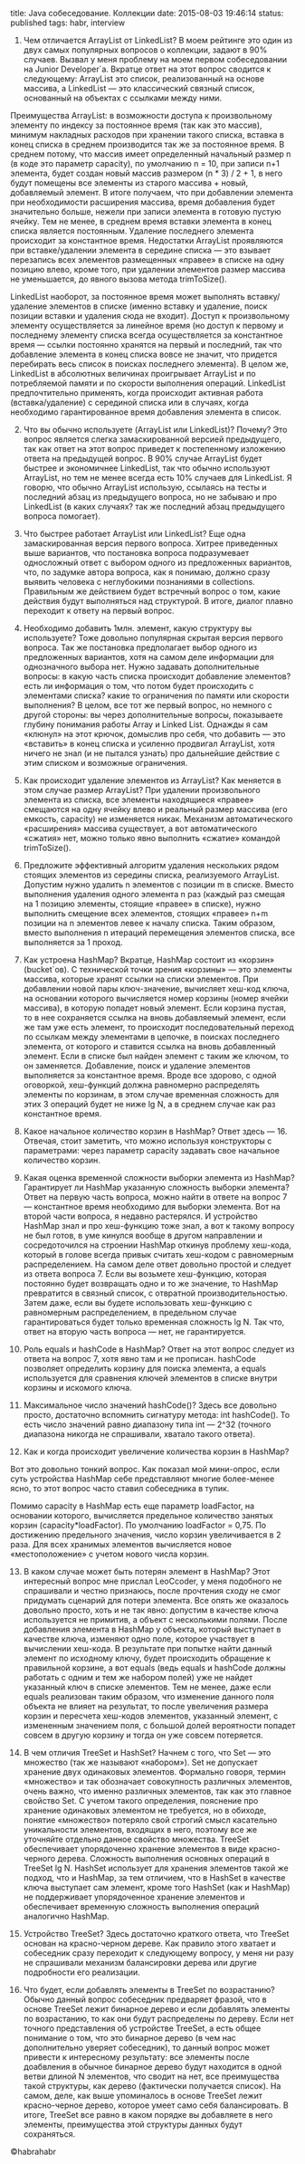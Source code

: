 title: Java собеседование. Коллекции
date: 2015-08-03 19:46:14
status: published
tags: habr, interview

1. Чем отличается ArrayList от LinkedList?
В моем рейтинге это один из двух самых популярных вопросов о коллекции, задают в 90% случаев. Вызвал у меня проблему на моем первом собеседовании на Junior Developer`а. Вкратце ответ на этот вопрос сводится к следующему: ArrayList это список, реализованный на основе массива, а LinkedList — это классический связный список, основанный на объектах с ссылками между ними.

Преимущества ArrayList: в возможности доступа к произвольному элементу по индексу за постоянное время (так как это массив), минимум накладных расходов при хранении такого списка, вставка в конец списка в среднем производится так же за постоянное время. В среднем потому, что массив имеет определенный начальный размер n (в коде это параметр capacity), по умолчанию n = 10, при записи n+1 элемента, будет создан новый массив размером (n * 3) / 2 + 1, в него будут помещены все элементы из старого массива + новый, добавляемый элемент. В итоге получаем, что при добавлении элемента при необходимости расширения массива, время добавления будет значительно больше, нежели при записи элемента в готовую пустую ячейку. Тем не менее, в среднем время вставки элемента в конец списка является постоянным. Удаление последнего элемента происходит за константное время. Недостатки ArrayList проявляются при вставке/удалении элемента в середине списка — это взывает перезапись всех элементов размещенных «правее» в списке на одну позицию влево, кроме того, при удалении элементов размер массива не уменьшается, до явного вызова метода trimToSize().

LinkedList наоборот, за постоянное время может выполнять вставку/удаление элементов в списке (именно вставку и удаление, поиск позиции вставки и удаления сюда не входит). Доступ к произвольному элементу осуществляется за линейное время (но доступ к первому и последнему элементу списка всегда осуществляется за константное время — ссылки постоянно хранятся на первый и последний, так что добавление элемента в конец списка вовсе не значит, что придется перебирать весь список в поисках последнего элемента). В целом же, LinkedList в абсолютных величинах проигрывает ArrayList и по потребляемой памяти и по скорости выполнения операций. LinkedList предпочтительно применять, когда происходит активная работа (вставка/удаление) с серединой списка или в случаях, когда необходимо гарантированное время добавления элемента в список.

2. Что вы обычно используете (ArrayList или LinkedList)? Почему?
Это вопрос является слегка замаскированной версией предыдущего, так как ответ на этот вопрос приведет к постепенному изложению ответа на предыдущей вопрос. В 90% случае ArrayList будет быстрее и экономичнее LinkedList, так что обычно используют ArrayList, но тем не менее всегда есть 10% случаев для LinkedList. Я говорю, что обычно ArrayList использую, ссылаясь на тесты и последний абзац из предыдущего вопроса, но не забываю и про LinkedList (в каких случаях? так же последний абзац предыдущего вопроса помогает).

3. Что быстрее работает ArrayList или LinkedList?
Еще одна замаскированная версия первого вопроса. Хитрее приведенных выше вариантов, что постановка вопроса подразумевает односложный ответ с выбором одного из предложенных вариантов, что, по задумке автора вопроса, как я понимаю, должно сразу выявить человека с неглубокими познаниями в collections. Правильным же действием будет встречный вопрос о том, какие действия будут выполняться над структурой. В итоге, диалог плавно переходит к ответу на первый вопрос.

4. Необходимо добавить 1млн. элемент, какую структуру вы используете?
Тоже довольно популярная скрытая версия первого вопроса. Так же постановка предполагает выбор одного из предложенных вариантов, хотя на самом деле информации для однозначного выбора нет. Нужно задавать дополнительные вопросы: в какую часть списка происходит добавление элементов? есть ли информация о том, что потом будет происходить с элементами списка? какие то ограничения по памяти или скорости выполнения? В целом, все тот же первый вопрос, но немного с другой стороны: вы через дополнительные вопросы, показываете глубину понимания работы Array и Linked List.
Однажды я сам «клюнул» на этот крючок, домыслив про себя, что добавить — это «вставить» в конец списка и усиленно продвигал ArrayList, хотя ничего не знал (и не пытался узнать) про дальнейшие действие с этим списком и возможные ограничения.

5. Как происходит удаление элементов из ArrayList? Как меняется в этом случае размер ArrayList?
При удалении произвольного элемента из списка, все элементы находящиеся «правее» смещаются на одну ячейку влево и реальный размер массива (его емкость, capacity) не изменяется никак. Механизм автоматического «расширения» массива существует, а вот автоматического «сжатия» нет, можно только явно выполнить «сжатие» командой trimToSize().

6. Предложите эффективный алгоритм удаления нескольких рядом стоящих элементов из середины списка, реализуемого ArrayList.
Допустим нужно удалить n элементов с позиции m в списке. Вместо выполнения удаления одного элемента n раз (каждый раз смещая на 1 позицию элементы, стоящие «правее» в списке), нужно выполнить смещение всех элементов, стоящих «правее» n+m позиции на n элементов левее к началу списка. Таким образом, вместо выполнения n итераций перемещения элементов списка, все выполняется за 1 проход.

7. Как устроена HashMap?
Вкратце, HashMap состоит из «корзин» (bucket`ов). С технической точки зрения «корзины» — это элементы массива, которые хранят ссылки на списки элементов. При добавлении новой пары ключ-значение, вычисляет хеш-код ключа, на основании которого вычисляется номер корзины (номер ячейки массива), в которую попадет новый элемент. Если корзина пустая, то в нее сохраняется ссылка на вновь добавляемый элемент, если же там уже есть элемент, то происходит последовательный переход по ссылкам между элементами в цепочке, в поисках последнего элемента, от которого и ставится ссылка на вновь добавленный элемент. Если в списке был найден элемент с таким же ключом, то он заменяется. Добавление, поиск и удаление элементов выполняется за константное время. Вроде все здорово, с одной оговоркой, хеш-функций должна равномерно распределять элементы по корзинам, в этом случае временная сложность для этих 3 операций будет не ниже lg N, а в среднем случае как раз константное время.

8. Какое начальное количество корзин в HashMap?
Ответ здесь — 16. Отвечая, стоит заметить, что можно используя конструкторы с параметрами: через параметр capacity задавать свое начальное количество корзин.

9. Какая оценка временной сложности выборки элемента из HashMap? Гарантирует ли HashMap указанную сложность выборки элемента?
Ответ на первую часть вопроса, можно найти в ответе на вопрос 7 — константное время необходимо для выборки элемента. Вот на второй части вопроса, я недавно растерялся. И устройство HashMap знал и про хеш-функцию тоже знал, а вот к такому вопросу не был готов, в уме кинулся вообще в другом направлении и сосредоточился на строении HashMap откинув проблему хеш-кода, который в голове всегда привык считать хеш-кодом с равномерным распределением. На самом деле ответ довольно простой и следует из ответа вопроса 7.
Если вы возьмете хеш-функцию, которая постоянно будет возвращать одно и то же значение, то HashMap превратится в связный список, с отвратной производительностью. Затем даже, если вы будете использовать хеш-функцию с равномерным распределением, в предельном случае гарантироваться будет только временная сложность lg N. Так что, ответ на вторую часть вопроса — нет, не гарантируется.

10. Роль equals и hashCode в HashMap?
Ответ на этот вопрос следует из ответа на вопрос 7, хотя явно там и не прописан. hashCode позволяет определить корзину для поиска элемента, а equals используется для сравнения ключей элементов в списке внутри корзины и искомого ключа.

11. Максимальное число значений hashCode()?
Здесь все довольно просто, достаточно вспомнить сигнатуру метода: int hashCode(). То есть число значений равно диапазону типа int — 2^32 (точного диапазона никогда не спрашивали, хватало такого ответа).

12. Как и когда происходит увеличение количества корзин в HashMap?

Вот это довольно тонкий вопрос. Как показал мой мини-опрос, если суть устройства HashMap себе представляют многие более-менее ясно, то этот вопрос часто ставил собеседника в тупик.

Помимо capacity в HashMap есть еще параметр loadFactor, на основании которого, вычисляется предельное количество занятых корзин (capacity*loadFactor). По умолчанию loadFactor = 0,75. По достижению предельного значения, число корзин увеличивается в 2 раза. Для всех хранимых элементов вычисляется новое «местоположение» с учетом нового числа корзин.

13. В каком случае может быть потерян элемент в HashMap?
Этот интересный вопрос мне прислал LeoCcoder, у меня подобного не спрашивали и честно признаюсь, после прочтения сходу не смог придумать сценарий для потери элемента. Все опять же оказалось довольно просто, хоть и не так явно: допустим в качестве ключа используется не примитив, а объект с несколькими полями. После добавления элемента в HashMap у объекта, который выступает в качестве ключа, изменяют одно поле, которое участвует в вычислении хеш-кода. В результате при попытке найти данный элемент по исходному ключу, будет происходить обращение к правильной корзине, а вот equals (ведь equals и hashCode должны работать с одним и тем же набором полей) уже не найдет указанный ключ в списке элементов. Тем не менее, даже если equals реализован таким образом, что изменение данного поля объекта не влияет на результат, то после увеличения размера корзин и пересчета хеш-кодов элементов, указанный элемент, с измененным значением поля, с большой долей вероятности попадет совсем в другую корзину и тогда он уже совсем потеряется.

14. В чем отличия TreeSet и HashSet?
Начнем с того, что Set — это множество (так же называют «набором»). Set не допускает хранение двух одинаковых элементов. Формально говоря, термин «множество» и так обозначает совокупность различных элементов, очень важно, что именно различных элементов, так как это главное свойство Set. С учетом такого определения, пояснение про хранение одинаковых элементом не требуется, но в обиходе, понятие «множество» потеряло свой строгий смысл касательно уникальности элементов, входящих в него, поэтому все же уточняйте отдельно данное свойство множества.
TreeSet обеспечивает упорядоченно хранение элементов в виде красно-черного дерева. Сложность выполнения основных операций в TreeSet lg N. HashSet использует для хранения элементов такой же подход, что и HashMap, за тем отличием, что в HashSet в качестве ключа выступает сам элемент, кроме того HashSet (как и HashMap) не поддерживает упорядоченное хранение элементов и обеспечивает временную сложность выполнения операций аналогично HashMap.

15. Устройство TreeSet?
Здесь достаточно краткого ответа, что TreeSet основан на красно-черном дереве. Как правило этого хватает и собеседник сразу переходит к следующему вопросу, у меня ни разу не спрашивали механизм балансировки дерева или другие подробности его реализации.

16. Что будет, если добавлять элементы в TreeSet по возрастанию?
Обычно данный вопрос собеседник предваряет фразой, что в основе TreeSet лежит бинарное дерево и если добавлять элементы по возрастанию, то как они будут распределены по дереву.
Если нет точного представления об устройстве TreeSet, а есть общее понимание о том, что это бинарное дерево (в чем нас дополнительно уверяет собеседник), то данный вопрос может привести к интересному результату: все элементы после доабвления в обычное бинарное дерево будут находится в одной ветви длиной N элементов, что сводит на нет, все преимущества такой структуры, как дерево (фактически получается список). На самом, деле, как выше упоминалось в основе TreeSet лежит красно-черное дерево, которое умеет само себя балансировать. В итоге, TreeSet все равно в каком порядке вы добавляете в него элементы, преимущества этой структуры данных будут сохраняться.

©habrahabr
